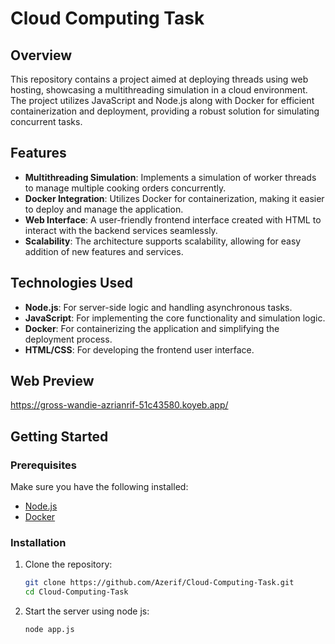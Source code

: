 # Cloud Computing Task

## Overview
This repository contains a project aimed at deploying threads using web hosting, showcasing a multithreading simulation in a cloud environment. The project utilizes JavaScript and Node.js along with Docker for efficient containerization and deployment, providing a robust solution for simulating concurrent tasks.

## Features
- **Multithreading Simulation**: Implements a simulation of worker threads to manage multiple cooking orders concurrently.
- **Docker Integration**: Utilizes Docker for containerization, making it easier to deploy and manage the application.
- **Web Interface**: A user-friendly frontend interface created with HTML to interact with the backend services seamlessly.
- **Scalability**: The architecture supports scalability, allowing for easy addition of new features and services.

## Technologies Used
- **Node.js**: For server-side logic and handling asynchronous tasks.
- **JavaScript**: For implementing the core functionality and simulation logic.
- **Docker**: For containerizing the application and simplifying the deployment process.
- **HTML/CSS**: For developing the frontend user interface.

## Web Preview
https://gross-wandie-azrianrif-51c43580.koyeb.app/

## Getting Started

### Prerequisites
Make sure you have the following installed:
- [Node.js](https://nodejs.org/)
- [Docker](https://www.docker.com/get-started)

### Installation
1. Clone the repository:
   ```bash
   git clone https://github.com/Azerif/Cloud-Computing-Task.git
   cd Cloud-Computing-Task
   ```
2. Start the server using node js:
   ```bash
   node app.js
   ```

